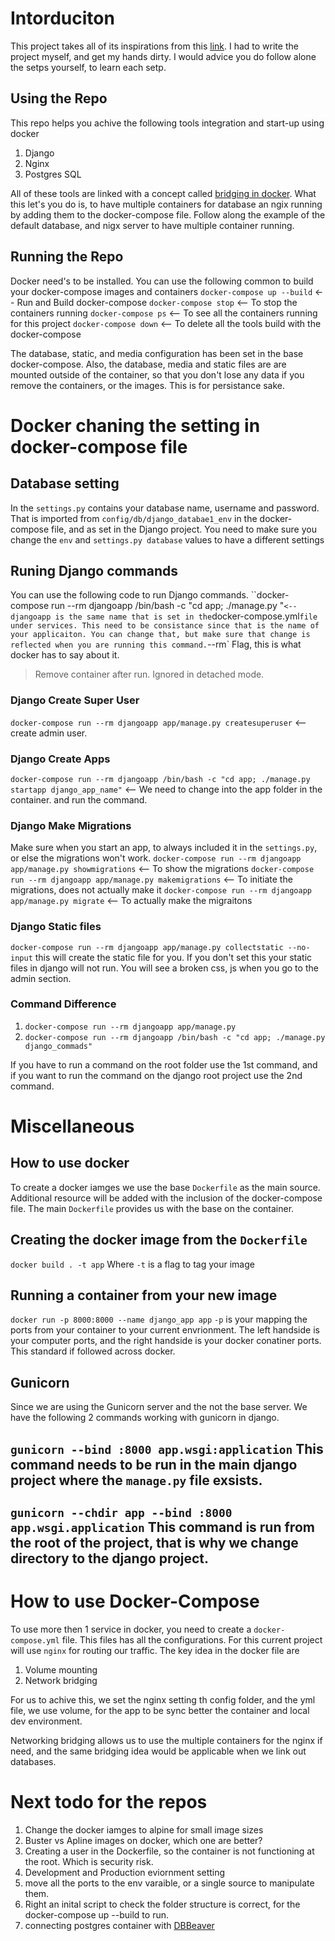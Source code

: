 # Intorduciton
This project takes all of its inspirations from this [link](http://pawamoy.github.io/2018/02/01/docker-compose-django-postgres-nginx.html). I had to write the project myself, and get my hands dirty. I would advice you do follow alone the setps yourself, to learn each setp. 

## Using the Repo
This repo helps you achive the following tools integration and start-up using docker
1. Django
2. Nginx
3. Postgres SQL

All of these tools are linked with a concept called [bridging in docker](https://docs.docker.com/network/bridge/). What this let's you do is, to have multiple containers for database an ngix running by adding them to the docker-compose file. Follow along the example of the default database, and nigx server to have multiple container running.

## Running the Repo
Docker need's to be installed. You can use the following common to build your docker-compose images and containers
`docker-compose up --build` <-- Run and Build docker-compose
`docker-compose stop` <-- To stop the containers running
`docker-compose ps` <-- To see all the containers running for this project
`docker-compose down` <-- To delete all the tools build with the docker-compose

The database, static, and media configuration has been set in the base docker-compose. Also, the database, media and static files are are mounted outside of the container, so that you don't lose any data if you remove the containers, or the images. This is for persistance sake. 

# Docker chaning the setting in docker-compose file
## Database setting
In the `settings.py` contains your database name, username and password. That is imported from `config/db/django_databae1_env` in the docker-compose file, and as set in the Django project. You need to make sure you change the `env` and `settings.py database` values to have a different settings

## Runing Django commands
You can use the following code to run Django commands.
``docker-compose run --rm djangoapp /bin/bash -c "cd app; ./manage.py "` <-- djangoapp is the same name that is set in the `docker-compose.yml` file under services. This need to be consistance since that is the name of your applicaiton. You can change that, but make sure that change is reflected when you are running this command. `--rm` Flag, this is what docker has to say about it.
> Remove container after run. Ignored in detached mode.

### Django Create Super User
`docker-compose run --rm djangoapp app/manage.py createsuperuser` <-- create admin user.

### Django Create Apps
`docker-compose run --rm djangoapp /bin/bash -c "cd app; ./manage.py startapp django_app_name"` <-- We need to change into the app folder in the container. and run the command.

### Django Make Migrations
Make sure when you start an app, to always included it in the `settings.py`, or else the migrations won't work.
`docker-compose run --rm djangoapp app/manage.py showmigrations` <-- To show the migrations
`docker-compose run --rm djangoapp app/manage.py makemigrations` <-- To initiate the migrations, does not actually make it
`docker-compose run --rm djangoapp app/manage.py migrate` <-- To actually make the migraitons

### Django Static files
`docker-compose run --rm djangoapp app/manage.py collectstatic --no-input` this will create the static file for you. If you don't set this your static files in django will not run. You will see a broken css, js when you go to the admin section. 

### Command Difference
1. `docker-compose run --rm djangoapp app/manage.py`
2. `docker-compose run --rm djangoapp /bin/bash -c "cd app; ./manage.py django_commads"`

If you have to run a command on the root folder use the 1st command, and if you want to run the command on the django root project use the 2nd command.

# Miscellaneous

## How to use docker
To create a docker iamges we use the base `Dockerfile` as the main source. Additional resource will be added with the inclusion of the docker-compose file. The main `Dockerfile` provides us with the base on the container. 

## Creating the docker image from the `Dockerfile`
`docker build . -t app`
Where `-t` is a flag to tag your image

## Running a container from your new image
`docker run -p 8000:8000 --name django_app app`
`-p` is your mapping the ports from your container to your current envrionment. The left handside is your computer ports, and the right handside is your docker conatiner ports. This standard if followed across docker.

## Gunicorn
Since we are using the Gunicorn server and the not the base server. We have the following 2 commands working with gunicorn in django.

`gunicorn --bind :8000 app.wsgi:application`
This command needs to be run in the main django project where the `manage.py` file exsists.
---
`gunicorn --chdir app --bind :8000 app.wsgi.application`
This command is run from the root of the project, that is why we change directory to the django project.
---

# How to use Docker-Compose
To use more then 1 service in docker, you need to create a `docker-compose.yml` file. This files has all the configurations. For this current project will use `nginx` for routing our traffic. 
The key idea in the docker file are
1. Volume mounting
2. Network bridging

For us to achive this, we set the nginx setting th config folder, and the yml file, we use volume, for the app to be sync better the container and local dev environment.

Networking bridging allows us to use the multiple containers for the nginx if need, and the same bridging idea would be applicable when we link out databases.

# Next todo for the repos
1. Change the docker iamges to alpine for small image sizes
2. Buster vs Apline images on docker, which one are better?
3. Creating a user in the Dockerfile, so the container is not functioning at the root. Which is security risk.
4. Development and Production eviornment setting
5. move all the ports to the env varaible, or a single source to manipulate them.
6. Right an inital script to check the folder structure is correct, for the docker-compose up --build to run.
7. connecting postgres container with [DBBeaver](https://dbeaver.io/)